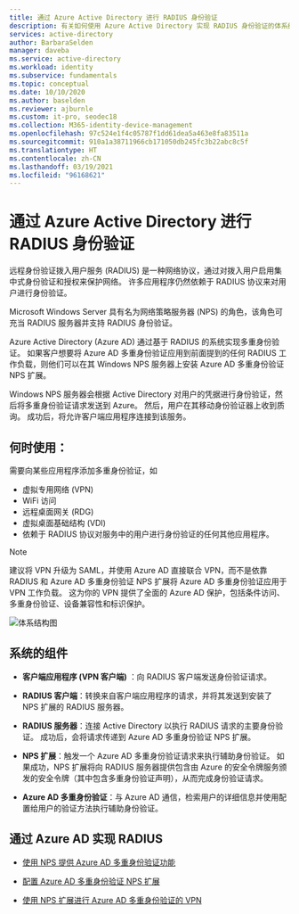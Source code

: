 ```yaml
---
title: 通过 Azure Active Directory 进行 RADIUS 身份验证
description: 有关如何使用 Azure Active Directory 实现 RADIUS 身份验证的体系结构指南。
services: active-directory
author: BarbaraSelden
manager: daveba
ms.service: active-directory
ms.workload: identity
ms.subservice: fundamentals
ms.topic: conceptual
ms.date: 10/10/2020
ms.author: baselden
ms.reviewer: ajburnle
ms.custom: it-pro, seodec18
ms.collection: M365-identity-device-management
ms.openlocfilehash: 97c524e1f4c05787f1dd61dea5a463e8fa83511a
ms.sourcegitcommit: 910a1a38711966cb171050db245fc3b22abc8c5f
ms.translationtype: HT
ms.contentlocale: zh-CN
ms.lasthandoff: 03/19/2021
ms.locfileid: "96168621"
---
```

# <a name="radius-authentication-with-azure-active-directory"></a>通过 Azure Active Directory 进行 RADIUS 身份验证

远程身份验证拨入用户服务 (RADIUS) 是一种网络协议，通过对拨入用户启用集中式身份验证和授权来保护网络。 许多应用程序仍然依赖于 RADIUS 协议来对用户进行身份验证。

Microsoft Windows Server 具有名为网络策略服务器 (NPS) 的角色，该角色可充当 RADIUS 服务器并支持 RADIUS 身份验证。

Azure Active Directory (Azure AD) 通过基于 RADIUS 的系统实现多重身份验证。 如果客户想要将 Azure AD 多重身份验证应用到前面提到的任何 RADIUS 工作负载，则他们可以在其 Windows NPS 服务器上安装 Azure AD 多重身份验证 NPS 扩展。 

Windows NPS 服务器会根据 Active Directory 对用户的凭据进行身份验证，然后将多重身份验证请求发送到 Azure。 然后，用户在其移动身份验证器上收到质询。 成功后，将允许客户端应用程序连接到该服务。 

## <a name="use-when"></a>何时使用： 

需要向某些应用程序添加多重身份验证，如
* 虚拟专用网络 (VPN)
* WiFi 访问
* 远程桌面网关 (RDG)
* 虚拟桌面基础结构 (VDI)
* 依赖于 RADIUS 协议对服务中的用户进行身份验证的任何其他应用程序。 

> [!NOTE]
> 建议将 VPN 升级为 SAML，并使用 Azure AD 直接联合 VPN，而不是依靠 RADIUS 和 Azure AD 多重身份验证 NPS 扩展将 Azure AD 多重身份验证应用于 VPN 工作负载。 这为你的 VPN 提供了全面的 Azure AD 保护，包括条件访问、多重身份验证、设备兼容性和标识保护。

![体系结构图](./media/authentication-patterns/radius-auth.png)


## <a name="components-of-the-system"></a>系统的组件 

* **客户端应用程序 (VPN 客户端)** ：向 RADIUS 客户端发送身份验证请求。

* **RADIUS 客户端**：转换来自客户端应用程序的请求，并将其发送到安装了 NPS 扩展的 RADIUS 服务器。

* **RADIUS 服务器**：连接 Active Directory 以执行 RADIUS 请求的主要身份验证。 成功后，会将请求传递到 Azure AD 多重身份验证 NPS 扩展。

* **NPS 扩展**：触发一个 Azure AD 多重身份验证请求来执行辅助身份验证。 如果成功，NPS 扩展将向 RADIUS 服务器提供包含由 Azure 的安全令牌服务颁发的安全令牌（其中包含多重身份验证声明），从而完成身份验证请求。

* **Azure AD 多重身份验证**：与 Azure AD 通信，检索用户的详细信息并使用配置给用户的验证方法执行辅助身份验证。

## <a name="implement-radius-with-azure-ad"></a>通过 Azure AD 实现 RADIUS 

* [使用 NPS 提供 Azure AD 多重身份验证功能](../authentication/howto-mfa-nps-extension.md) 

* [配置 Azure AD 多重身份验证 NPS 扩展](../authentication/howto-mfa-nps-extension-advanced.md) 

* [使用 NPS 扩展进行 Azure AD 多重身份验证的 VPN](../authentication/howto-mfa-nps-extension-vpn.md) 

  
‎ 

